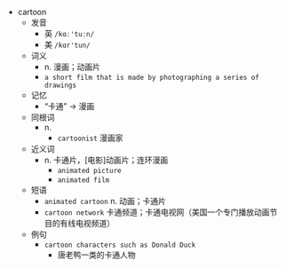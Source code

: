 - cartoon
  - 发音
    - 英 `/kɑː'tuːn/`
    - 美 `/kɑr'tun/`
  - 词义
    - n. 漫画；动画片
    - `a short film that is made by photographing a series of drawings`
  - 记忆
    - “卡通” → 漫画
  - 同根词
    - n.
      - `cartoonist` 漫画家
  - 近义词
    - n. 卡通片，[电影]动画片；连环漫画
      - `animated picture`
      - `animated film`
  - 短语
    - `animated cartoon` n. 动画；卡通片 
    - `cartoon network` 卡通频道；卡通电视网（美国一个专门播放动画节目的有线电视频道） 
  - 例句
    - `cartoon characters such as Donald Duck`
      - 唐老鸭一类的卡通人物

